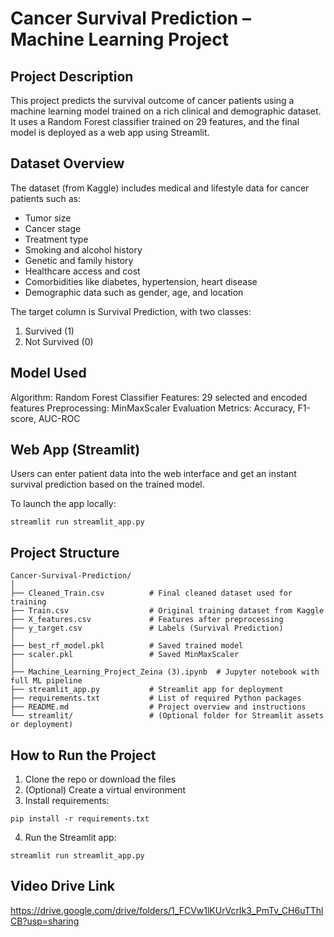 # Cancer Survival Prediction – Machine Learning Project #

## Project Description ##
This project predicts the survival outcome of cancer patients using a machine learning model trained on a rich clinical and demographic dataset. It uses a Random Forest classifier trained on 29 features, and the final model is deployed as a web app using Streamlit.

## Dataset Overview ##
The dataset (from Kaggle) includes medical and lifestyle data for cancer patients such as:

- Tumor size
- Cancer stage
- Treatment type
- Smoking and alcohol history
- Genetic and family history
- Healthcare access and cost
- Comorbidities like diabetes, hypertension, heart disease
- Demographic data such as gender, age, and location

The target column is Survival Prediction, with two classes:
1. Survived (1)
2. Not Survived (0)

## Model Used ##
Algorithm: Random Forest Classifier
Features: 29 selected and encoded features
Preprocessing: MinMaxScaler
Evaluation Metrics: Accuracy, F1-score, AUC-ROC

## Web App (Streamlit) ##
Users can enter patient data into the web interface and get an instant survival prediction based on the trained model.

To launch the app locally:
```
streamlit run streamlit_app.py
```

## Project Structure ##
```
Cancer-Survival-Prediction/
│
├── Cleaned_Train.csv          # Final cleaned dataset used for training
├── Train.csv                  # Original training dataset from Kaggle
├── X_features.csv             # Features after preprocessing
├── y_target.csv               # Labels (Survival Prediction)
│
├── best_rf_model.pkl          # Saved trained model
├── scaler.pkl                 # Saved MinMaxScaler
│
├── Machine_Learning_Project_Zeina (3).ipynb  # Jupyter notebook with full ML pipeline
├── streamlit_app.py           # Streamlit app for deployment
├── requirements.txt           # List of required Python packages
├── README.md                  # Project overview and instructions
└── streamlit/                 # (Optional folder for Streamlit assets or deployment)
```

## How to Run the Project ##
1. Clone the repo or download the files
2. (Optional) Create a virtual environment
3. Install requirements:
```
pip install -r requirements.txt
```
4. Run the Streamlit app:
```
streamlit run streamlit_app.py
```
## Video Drive Link ##
https://drive.google.com/drive/folders/1_FCVw1lKUrVcrIk3_PmTv_CH6uTThlCB?usp=sharing
